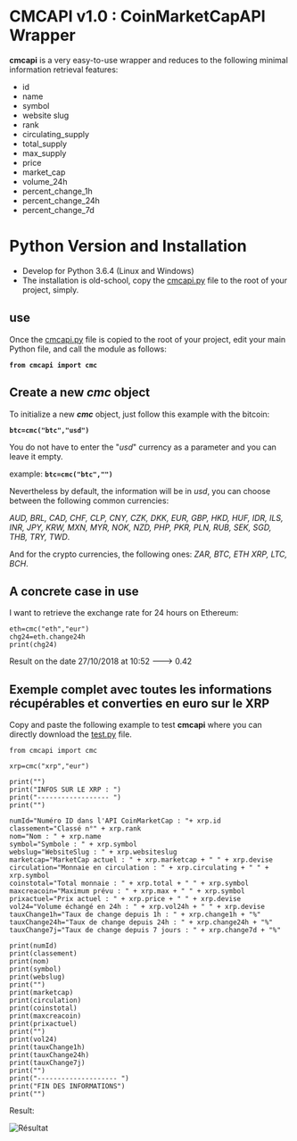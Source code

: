 # CMCAPI v1.0 : CoinMarketCapAPI Wrapper

**cmcapi** is a very easy-to-use wrapper and reduces to the following minimal information retrieval features:
 - id
 - name
 - symbol
 - website slug
 - rank
 - circulating_supply
 - total_supply
 - max_supply
 - price
 - market_cap
 - volume_24h
 - percent_change_1h
 - percent_change_24h
 - percent_change_7d

# Python Version and Installation

 - Develop for Python 3.6.4 (Linux and Windows)
 - The installation is old-school, copy the [cmcapi.py](https://github.com/damballah/cmcapi/blob/master/cmcapi.py) file to the root of your project, simply.


## use

Once the  [cmcapi.py](https://github.com/damballah/cmcapi/blob/master/cmcapi.py) file is copied to the root of your project, edit your main Python file, and call the module as follows:

**`from cmcapi import cmc`**

## Create a new *cmc* object
To initialize a new ***cmc*** object, just follow this example with the bitcoin:

**`btc=cmc("btc","usd")`**

You do not have to enter the "*usd*" currency as a parameter and you can leave it empty.

example: **`btc=cmc("btc","")`**

Nevertheless by default, the information will be in *usd*, you can choose between the following common currencies:

*AUD, BRL, CAD, CHF, CLP, CNY, CZK, DKK, EUR, GBP, HKD, HUF, IDR, ILS, INR, JPY, KRW, MXN, MYR, NOK, NZD, PHP, PKR, PLN, RUB, SEK, SGD, THB, TRY, TWD*. 

And for the crypto currencies, the following ones: *ZAR, BTC, ETH XRP, LTC, BCH*.

## A concrete case in use

I want to retrieve the exchange rate for 24 hours on Ethereum: 

    eth=cmc("eth","eur")
    chg24=eth.change24h
    print(chg24)
    
Result on the date 27/10/2018 at 10:52 ---> 0.42

## Exemple complet avec toutes les informations récupérables et converties en euro sur le XRP
Copy and paste the following example to test **cmcapi** where you can directly download the [test.py](https://github.com/damballah/cmcapi/blob/master/test.py) file.

    from cmcapi import cmc
    
    xrp=cmc("xrp","eur")
    
    print("")
    print("INFOS SUR LE XRP : ")
    print("------------------ ")
    print("")
    
    numId="Numéro ID dans l'API CoinMarketCap : "+ xrp.id
    classement="Classé n°" + xrp.rank
    nom="Nom : " + xrp.name
    symbol="Symbole : " + xrp.symbol
    webslug="WebsiteSlug : " + xrp.websiteslug
    marketcap="MarketCap actuel : " + xrp.marketcap + " " + xrp.devise
    circulation="Monnaie en circulation : " + xrp.circulating + " " + xrp.symbol
    coinstotal="Total monnaie : " + xrp.total + " " + xrp.symbol
    maxcreacoin="Maximum prévu : " + xrp.max + " " + xrp.symbol
    prixactuel="Prix actuel : " + xrp.price + " " + xrp.devise
    vol24="Volume échangé en 24h : " + xrp.vol24h + " " + xrp.devise
    tauxChange1h="Taux de change depuis 1h : " + xrp.change1h + "%"
    tauxChange24h="Taux de change depuis 24h : " + xrp.change24h + "%"
    tauxChange7j="Taux de change depuis 7 jours : " + xrp.change7d + "%"
    
    print(numId)
    print(classement)
    print(nom)
    print(symbol)
    print(webslug)
    print("")
    print(marketcap)
    print(circulation)
    print(coinstotal)
    print(maxcreacoin)
    print(prixactuel)
    print("")
    print(vol24)
    print(tauxChange1h)
    print(tauxChange24h)
    print(tauxChange7j)
    print("")
    print("-------------------- ")
    print("FIN DES INFORMATIONS")
    print("")
Result: 

![Résultat](https://github.com/damballah/cmcapi/blob/master/Capture_resultat_exemple_complet_cmcapi.PNG)



